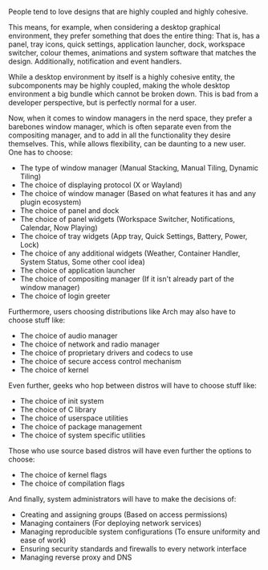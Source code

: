People tend to love designs that are highly coupled and highly cohesive.

This means, for example, when considering a desktop graphical environment, they prefer something that does the entire thing: That is, has a panel, tray icons, quick settings, application launcher, dock, workspace switcher, colour themes, animations and system software that matches the design. Additionally, notification and event handlers.

While a desktop environment by itself is a highly cohesive entity, the subcomponents may be highly coupled, making the whole desktop environment a big bundle which cannot be broken down. This is bad from a developer perspective, but is perfectly normal for a user.

Now, when it comes to window managers in the nerd space, they prefer a barebones window manager, which is often separate even from the compositing manager, and to add in all the functionality they desire themselves. This, while allows flexibility, can be daunting to a new user. One has to choose:

- The type of window manager (Manual Stacking, Manual Tiling, Dynamic Tiling)
- The choice of displaying protocol (X or Wayland)
- The choice of window manager (Based on what features it has and any plugin ecosystem)
- The choice of panel and dock
- The choice of panel widgets (Workspace Switcher, Notifications, Calendar, Now Playing)
- The choice of tray widgets (App tray, Quick Settings, Battery, Power, Lock)
- The choice of any additional widgets (Weather, Container Handler, System Status, Some other cool idea)
- The choice of application launcher
- The choice of compositing manager (If it isn't already part of the window manager)
- The choice of login greeter

Furthermore, users choosing distributions like Arch may also have to choose stuff like:
- The choice of audio manager
- The choice of network and radio manager
- The choice of proprietary drivers and codecs to use
- The choice of secure access control mechanism
- The choice of kernel

Even further, geeks who hop between distros will have to choose stuff like:
- The choice of init system
- The choice of C library
- The choice of userspace utilities
- The choice of package management
- The choice of system specific utilities

Those who use source based distros will have even further the options to choose:
- The choice of kernel flags
- The choice of compilation flags

And finally, system administrators will have to make the decisions of:
- Creating and assigning groups (Based on access permissions)
- Managing containers (For deploying network services)
- Managing reproducible system configurations (To ensure uniformity and ease of work)
- Ensuring security standards and firewalls to every network interface
- Managing reverse proxy and DNS
